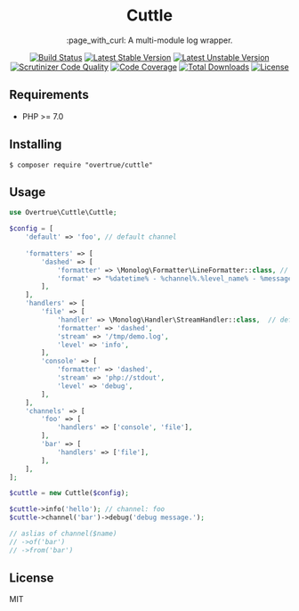 <h1 align="center">Cuttle</h1>

<p align="center">:page_with_curl: A multi-module log wrapper.</p>

<p align="center">
<a href="https://travis-ci.org/overtrue/cuttle"><img src="https://travis-ci.org/overtrue/cuttle.svg?branch=master" alt="Build Status"></a>
<a href="https://packagist.org/packages/overtrue/cuttle"><img src="https://poser.pugx.org/overtrue/cuttle/v/stable.svg" alt="Latest Stable Version"></a>
<a href="https://packagist.org/packages/overtrue/cuttle"><img src="https://poser.pugx.org/overtrue/cuttle/v/unstable.svg" alt="Latest Unstable Version"></a>
<a href="https://scrutinizer-ci.com/g/overtrue/cuttle/?branch=master"><img src="https://scrutinizer-ci.com/g/overtrue/cuttle/badges/quality-score.png?b=master" alt="Scrutinizer Code Quality"></a>
<a href="https://scrutinizer-ci.com/g/overtrue/cuttle/?branch=master"><img src="https://scrutinizer-ci.com/g/overtrue/cuttle/badges/coverage.png?b=master" alt="Code Coverage"></a>
<a href="https://packagist.org/packages/overtrue/cuttle"><img src="https://poser.pugx.org/overtrue/cuttle/downloads" alt="Total Downloads"></a>
<a href="https://packagist.org/packages/overtrue/cuttle"><img src="https://poser.pugx.org/overtrue/cuttle/license" alt="License"></a>
</p>


## Requirements

- PHP >= 7.0

## Installing

```shell
$ composer require "overtrue/cuttle"
```

## Usage

```php
use Overtrue\Cuttle\Cuttle;

$config = [
    'default' => 'foo', // default channel
        
    'formatters' => [
        'dashed' => [
            'formatter' => \Monolog\Formatter\LineFormatter::class, // default
            'format' => "%datetime% - %channel%.%level_name% - %message%\n" 
        ],
    ],
    'handlers' => [
        'file' => [
            'handler' => \Monolog\Handler\StreamHandler::class,  // default
            'formatter' => 'dashed',
            'stream' => '/tmp/demo.log',
            'level' => 'info',
        ],
        'console' => [
            'formatter' => 'dashed',
            'stream' => 'php://stdout',
            'level' => 'debug',
        ],
    ],
    'channels' => [
        'foo' => [
            'handlers' => ['console', 'file'],
        ],
        'bar' => [
            'handlers' => ['file'], 
        ],
    ],
];

$cuttle = new Cuttle($config);

$cuttle->info('hello'); // channel: foo
$cuttle->channel('bar')->debug('debug message.');

// aslias of channel($name)
// ->of('bar')
// ->from('bar')
```

## License

MIT